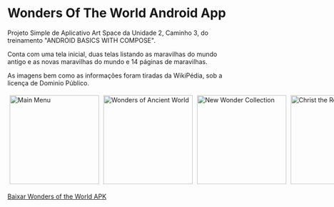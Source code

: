 # Wonders Of The World Android App

Projeto Simple de Aplicativo Art Space da Unidade 2, Caminho 3, do treinamento "ANDROID BASICS WITH COMPOSE". 

Conta com uma tela inicial, duas telas listando as maravilhas do mundo antigo e as novas maravilhas do mundo e 14 páginas de maravilhas.

As imagens bem como as informações foram tiradas da WikiPédia, sob a licença de Dominio Público.

<div style="display:flex;">
    <img src="https://github.com/WilliamdeSousa/wonders-of-the-world-android-app/assets/37248765/ba43468a-55de-47ce-8626-3f072fcaa44f" alt="Main Menu" style="width:200px; margin:5px;">
    <img src="https://github.com/WilliamdeSousa/wonders-of-the-world-android-app/assets/37248765/bfc4acbd-5e64-4ccd-a7ae-a8911f7918f0" alt="Wonders of Ancient World" style="width:200px; margin:5px;">
    <img src="https://github.com/WilliamdeSousa/wonders-of-the-world-android-app/assets/37248765/053a61cb-f89f-4a7a-a515-9086eb37655b" alt="New Wonder Collection" style="width:200px; margin:5px;">
    <img src="https://github.com/WilliamdeSousa/wonders-of-the-world-android-app/assets/37248765/1b550a7c-1b6d-428c-ba7f-aaec9c6caa75" alt="Christ the Redeemer" style="width:200px; margin:5px;">
</div>

[Baixar Wonders of the World APK](apk/wonders-of-the-world-v1.0.apk)
